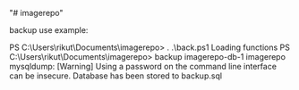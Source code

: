 "# imagerepo"

backup use example:

PS C:\Users\rikut\Documents\imagerepo> . .\back.ps1
Loading functions
PS C:\Users\rikut\Documents\imagerepo> backup imagerepo-db-1 imagerepo
mysqldump: [Warning] Using a password on the command line interface can be insecure.
Database has been stored to backup.sql
